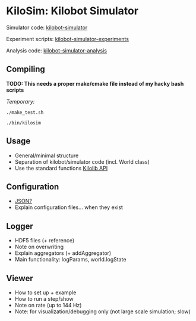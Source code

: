# KiloSim: Kilobot Simulator

Simulator code: [kilobot-simulator](https://github.com/jtebert/kilobot-simulator)

Experiment scripts: [kilobot-simulator-experiments](https://github.com/jtebert/kilobot-simulator-experiments)

Analysis code: [kilobot-simulator-analysis](https://github.com/jtebert/kilobot-simulator-analysis)

## Compiling

**TODO: This needs a proper make/cmake file instead of my hacky bash scripts**

*Temporary:*

`./make_test.sh`

`./bin/kilosim`

## Usage

- General/minimal structure
- Separation of kilobot/simulator code (incl. World class)
- Use the standard functions [Kilolib API](https://www.kilobotics.com/docs/index.html)

## Configuration

- [JSON?](https://github.com/nlohmann/json)
- Explain configuration files... when they exist

## Logger

- HDF5 files (+ reference)
- Note on overwriting
- Explain aggregators (+ addAggregator)
- Main functionality: logParams, world.logState

## Viewer

- How to set up + example
- How to run a step/show
- Note on rate (up to 144 Hz)
- Note: for visualization/debugging only (not large scale simulation; slow)